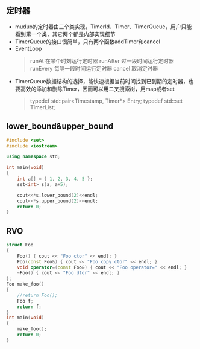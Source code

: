 ## 定时器
 - muduo的定时器由三个类实现，TimerId、Timer、TimerQueue，用户只能看到第一个类，其它两个都是内部实现细节
 - TimerQueue的接口很简单，只有两个函数addTimer和cancel
 - EventLoop
    > runAt		    在某个时刻运行定时器
    > runAfter		过一段时间运行定时器
    > runEvery		每隔一段时间运行定时器
    > cancel		取消定时器
 - TimerQueue数据结构的选择，能快速根据当前时间找到已到期的定时器，也要高效的添加和删除Timer，因而可以用二叉搜索树，用map或者set
    > typedef std::pair<Timestamp, Timer*> Entry;
    > typedef std::set<Entry> TimerList;

## lower_bound&upper_bound
```c++
#include <set>
#include <iostream>

using namespace std;

int main(void)
{
	int a[] = { 1, 2, 3, 4, 5 };
	set<int> s(a, a+5);

	cout<<*s.lower_bound(2)<<endl;
	cout<<*s.upper_bound(2)<<endl;
	return 0;
}
```

## RVO
```c++
struct Foo   
{   
	Foo() { cout << "Foo ctor" << endl; }
	Foo(const Foo&) { cout << "Foo copy ctor" << endl; }
	void operator=(const Foo&) { cout << "Foo operator=" << endl; } 
	~Foo() { cout << "Foo dtor" << endl; }
};  
Foo make_foo()   
{
	//return Foo();
	Foo f;
	return f;
}  
int main(void)
{
	make_foo();
	return 0;
}
```